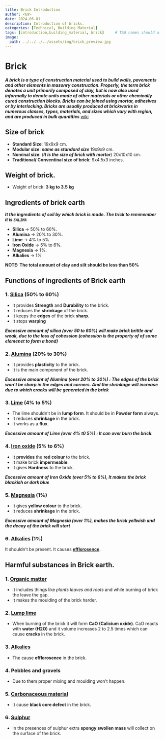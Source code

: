 ```yaml
---
title: Brick Introduction 
author: <69>
date: 2024-06-01
description: Introduction of bricks. 
categories: [Technical, Building Material]
tags: [introduction,building_material, brick]     # TAG names should always be lowercase
image:
  path: ../../../../assets/img/brick_preview.jpg
---
```


# Brick

***A brick is a type of construction material used to build walls, pavements and other elements in masonry construction. Properly, the term brick denotes a unit primarily composed of clay, but is now also used informally to denote units made of other materials or other chemically cured construction blocks. Bricks can be joined using mortar, adhesives or by interlocking. Bricks are usually produced at brickworks in numerous classes, types, materials, and sizes which vary with region, and are produced in bulk quantities*** [wiki](https://www.wikiwand.com/en/Brick)


## Size of brick 
* **Standard Size**: 19x9x9 cm.
* **Modular size**: ***same as standard size*** 19x9x9 cm.
* **Nominal size**: (***It is the size of brick with mortor***) 20x10x10 cm.
* **Traditional/ Conventinal size of brick**: 9x4.5x3 inches.

## Weight of brick. 
* Weight of brick: **3 kg to 3.5 kg**

## Ingredients of brick earth 
***It the ingredients of soil by which brick is made. The trick to remmember it is `SALIMA`***
* **Silica** -> 50% to 60%.
* **Alumina** -> 20% to 30%.
* **Lime** -> 4% to 5%.
* **Iron Oxide** -> 5% to 6%.
* **Magnesia** -> 1%.
* **Alkalies** -> 1%

**NOTE: The total amount of clay and silt should be less than 50%**

## Functions of ingredients of Brick earth 

### 1. [Silica](https://www.wikiwand.com/en/Silicon_dioxide) (50% to 60%)

  * It provides **Strength** and **Durability** to the brick.
  * It reduces the **shrinkage** of the brick. 
  * It keeps the **edges** of the brick **sharp**.
  * It stops **warping**

  ***Excessive amount of silica _(over 50 to 60%)_ will make brick brittle and weak, due to the loss of cohession (cohession is the property of of some elemenet to form a bond)***

### 2. [Alumina](https://www.wikiwand.com/en/Aluminium_oxide) (20% to 30%) 

  * It provides **plasticity** to the brick.
  * It is the main component of the brick. 

  ***Excessive amount of Alumina _(over 20% to 30%)_ : The edges of the brick won't be sharp in the edges and corners. And the shrinkage will increase due to which cracks will be generated in the brick***

### 3. [Lime](https://www.wikiwand.com/en/lime_(material)) (4% to 5%)

  * The lime shouldn't be in **lump form**. It should be in **Powder form** always.
  * It reduces **shrinkage** in the brick.
  * It works as a **flux**.

  ***Excessive amount of Lime _(over 4% t0 5%)_ : It can over burn the brick.***

### 4. [Iron oxide](https://www.wikiwand.com/en/Iron_oxide) (5% to 6%)

  * It **provides** the **red colour** to the brick.
  * It make brick **impermeable**.
  * It gives **Hardness** to the brick.

  ***Excessive amount of Iron Oxide _(over 5% to 6%)_, It makes the brick blackish or dark blue***

### 5. [Magnesia](https://www.wikiwand.com/en/Magnesium_oxide) (1%)

  * It gives **yellow colour** to the brick.
  * It reduces **shrinkage** in the brick.

  ***Excessive amount of Magnesia _(over 1%)_, makes the brick yellwish and the decay of the brick will start***

### 6. [Alkalies](https://www.wikiwand.com/en/Alkali) (1%)
  It shouldn't be present. It causes **[efflorosence](https://www.wikiwand.com/en/Efflorescence)**.


## Harmful substances in Brick earth. 
### 1. [Organic matter](https://www.wikiwand.com/en/Organic_matter)
  * It includes things like _plants leaves and roots_ and while burning of brick the leave the gap.
  * It makes the moulding of the brick harder. 

### 2. [Lump lime](https://search.brave.com/search?q=lump+lime&source=desktop&summary=1&summary_og=046128ca81c523ada233ce)
 * When burning of the brick it will form **CaO (Calicium oxide)**. CaO reacts with **water (H2O)** and it volume increases 2 to 2.5 times which can cause **cracks** in the brick. 

### 3. [Alkalies](https://www.wikiwand.com/en/Alkali)
 * The cause **efflorosence** in the brick.

### 4. Pebbles and gravels
 * Due to them proper mixing and moulding won't happen.

### 5. [Carbonaceous material](https://search.brave.com/search?q=carboneceous+material&source=web&summary=1&summary_og=696c047b5a5ba2ad2a2a95)
  * It cause **black core defect** in the brick.

### 6. [Sulphur](https://www.wikiwand.com/en/Sulfur)
  * In the presences of sulphur extra **spongy swollen mass** will collect on the surface of the brick. 

